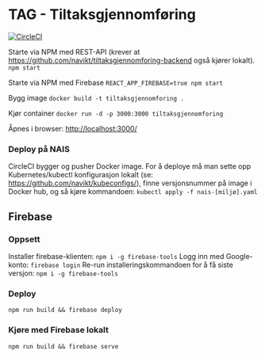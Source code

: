 TAG - Tiltaksgjennomføring
===========================
[![CircleCI](https://circleci.com/gh/navikt/tiltaksgjennomforing.svg?style=svg)](https://circleci.com/gh/navikt/tiltaksgjennomforing)

Starte via NPM med REST-API (krever at https://github.com/navikt/tiltaksgjennomforing-backend også kjører lokalt).
`npm start`

Starte via NPM med Firebase
`REACT_APP_FIREBASE=true npm start` 

Bygg image
`docker build -t tiltaksgjennomforing .`

Kjør container
`docker run -d -p 3000:3000 tiltaksgjennomforing`

Åpnes i browser: [http://localhost:3000/](http://localhost:3000/)

### Deploy på NAIS
CircleCI bygger og pusher Docker image. For å deploye må man sette opp Kubernetes/kubectl konfigurasjon lokalt (se: https://github.com/navikt/kubeconfigs/), finne versjonsnummer på image i Docker hub, og så kjøre kommandoen: `kubectl apply -f nais-[miljø].yaml` 

## Firebase

### Oppsett
Installer firebase-klienten: `npm i -g firebase-tools`
Logg inn med Google-konto: `firebase login`
Re-run installeringskommandoen for å få siste versjon: `npm i -g firebase-tools`

### Deploy
`npm run build && firebase deploy`

### Kjøre med Firebase lokalt
`npm run build && firebase serve`